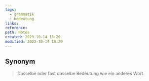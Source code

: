 ```yaml
---
tags:
  - grammatik
  - bedeutung
links: 
reference: 
path: Notes
created: 2023-10-14 18:20
modified: 2023-10-14 18:20
---
```

## Synonym 
> Dasselbe oder fast dasselbe Bedeutung wie ein anderes Wort. 

